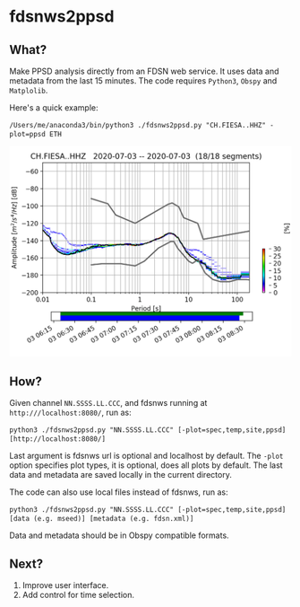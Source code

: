 # fdsnws2ppsd
## What?
Make PPSD analysis directly from an FDSN web service. 
It uses data and metadata from the last 15 minutes.
The code requires `Python3`, `Obspy` and `Matplolib`.

Here's a quick example:
```
/Users/me/anaconda3/bin/python3 ./fdsnws2ppsd.py "CH.FIESA..HHZ" -plot=ppsd ETH                                                               
```
![ppsd example](ppsd.png)

## How?
Given channel `NN.SSSS.LL.CCC`, and fdsnws running at `http:///localhost:8080/`, run as:
```
python3 ./fdsnws2ppsd.py "NN.SSSS.LL.CCC" [-plot=spec,temp,site,ppsd] [http://localhost:8080/]
```
Last argument is fdsnws url is optional and localhost by default.
The `-plot` option specifies plot types, it is optional, does all plots by default.
The last data and metadata are saved locally in the current directory.

The code can also use local files instead of fdsnws, run as:
```
python3 ./fdsnws2ppsd.py "NN.SSSS.LL.CCC" [-plot=spec,temp,site,ppsd] [data (e.g. mseed)] [metadata (e.g. fdsn.xml)]
```
Data and metadata should be in Obspy compatible formats.

## Next?
1. Improve user interface.
1. Add control for time selection. 
